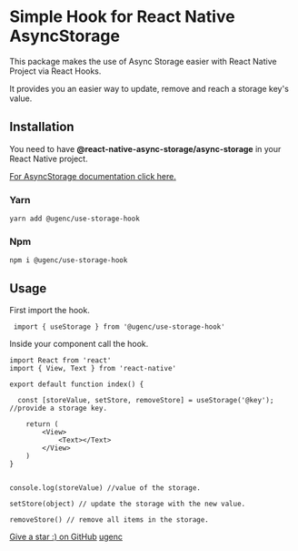 # Simple Hook for React Native AsyncStorage

This package makes the use of Async Storage easier with React Native Project via React Hooks.

It provides you an easier way to update, remove and reach a storage key's value.

## Installation

You need to have **@react-native-async-storage/async-storage** in your React Native project.

[For AsyncStorage documentation click here.](https://github.com/react-native-async-storage/async-storage)

### Yarn

```
yarn add @ugenc/use-storage-hook
```

### Npm

```
npm i @ugenc/use-storage-hook
```

## Usage

First import the hook.

```
 import { useStorage } from '@ugenc/use-storage-hook'
```

Inside your component call the hook.

```
import React from 'react'
import { View, Text } from 'react-native'

export default function index() {

  const [storeValue, setStore, removeStore] = useStorage('@key'); //provide a storage key.

    return (
        <View>
            <Text></Text>
        </View>
    )
}


```

```
console.log(storeValue) //value of the storage.
```

```
setStore(object) // update the storage with the new value.
```

```
removeStore() // remove all items in the storage.
```

[Give a star :) on GitHub](https://github.com/ugenc/useStorage)
[ugenc](https://ugenc.com)
